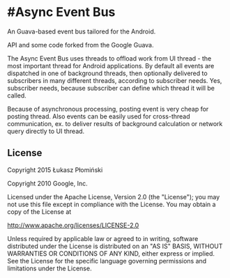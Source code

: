 #Async Event Bus
=============================

An Guava-based event bus tailored for the Android.

API and some code forked from the Google Guava.

The Async Event Bus uses threads to offload work from UI thread - the most 
important thread for Android applications. By default all events are 
dispatched in one of background threads, then optionally delivered to subscribers 
in many different threads, according to subscriber needs. Yes, subscriber needs, 
because subscriber can define which thread it will be called. 

Because of asynchronous processing, posting event is very cheap for posting thread. 
Also events can be easily used for cross-thread communication, ex. to deliver 
results of background calculation or network query directly to UI thread.


License
-------

Copyright 2015 Łukasz Płomiński 

Copyright 2010 Google, Inc.

Licensed under the Apache License, Version 2.0 (the "License");
you may not use this file except in compliance with the License.
You may obtain a copy of the License at

   http://www.apache.org/licenses/LICENSE-2.0

Unless required by applicable law or agreed to in writing, software
distributed under the License is distributed on an "AS IS" BASIS,
WITHOUT WARRANTIES OR CONDITIONS OF ANY KIND, either express or implied.
See the License for the specific language governing permissions and
limitations under the License.